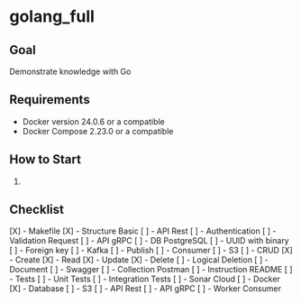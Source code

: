 # golang_full

## Goal
Demonstrate knowledge with Go

## Requirements
- Docker version 24.0.6 or a compatible
- Docker Compose 2.23.0 or a compatible

## How to Start
1. 

## Checklist
[X] - Makefile
[X] - Structure Basic
[ ] - API Rest
    [ ] - Authentication
    [ ] - Validation Request
[ ] - API gRPC
[ ] - DB PostgreSQL
    [ ] - UUID with binary
    [ ] - Foreign key
[ ] - Kafka
    [ ] - Publish
    [ ] - Consumer
[ ] - S3
[ ] - CRUD
    [X] - Create
    [X] - Read
    [X] - Update
    [X] - Delete
    [ ] - Logical Deletion
[ ] - Document
    [ ] - Swagger
    [ ] - Collection Postman
    [ ] - Instruction README
[ ] - Tests
    [ ] - Unit Tests
    [ ] - Integration Tests
[ ] - Sonar Cloud
[ ] - Docker
    [X] - Database
    [ ] - S3
    [ ] - API Rest
    [ ] - API gRPC
    [ ] - Worker Consumer